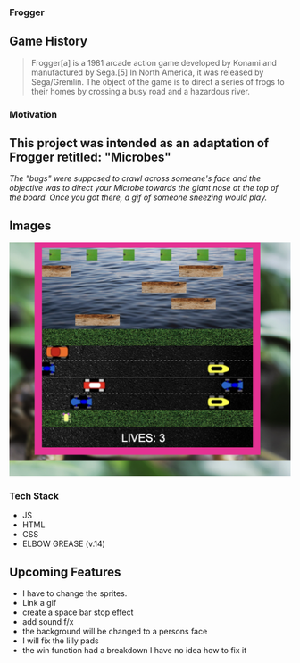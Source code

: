 ### **Frogger**


## Game History
>Frogger[a] is a 1981 arcade action game developed by Konami and manufactured by Sega.[5] In North America, it was released by Sega/Gremlin. The object of the game is to direct a series of frogs to their homes by crossing a busy road and a hazardous river.

### **Motivation**
## This project was intended as an adaptation of Frogger retitled: "**Microbes**"

*The "bugs" were supposed to crawl across someone's face and the objective was to direct your Microbe towards the giant nose at the top of the board. Once you got there, a gif of someone sneezing would play.*

## Images

![Screenshot](Screenshot.png)

### Tech Stack

- JS
- HTML
- CSS
- ELBOW GREASE (v.14)

## Upcoming Features

- I have to change the sprites.
- Link a gif
- create a space bar stop effect
- add sound f/x
- the background will be changed to a persons face
- I will fix the lilly pads
- the win function had a breakdown I have no idea how to fix it
